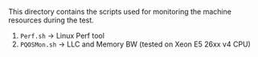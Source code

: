 This directory contains the scripts used for monitoring the machine resources during the test.

1. `Perf.sh` -> Linux Perf tool
2. `PQOSMon.sh` -> LLC and Memory BW (tested on Xeon E5 26xx v4 CPU)